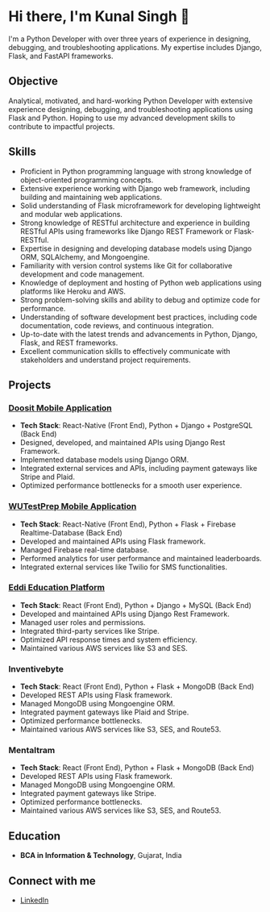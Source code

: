 # Hi there, I'm Kunal Singh 👋

I'm a Python Developer with over three years of experience in designing, debugging, and troubleshooting applications. My expertise includes Django, Flask, and FastAPI frameworks.

## Objective
Analytical, motivated, and hard-working Python Developer with extensive experience designing, debugging, and troubleshooting applications using Flask and Python. Hoping to use my advanced development skills to contribute to impactful projects.

## Skills
- Proficient in Python programming language with strong knowledge of object-oriented programming concepts.
- Extensive experience working with Django web framework, including building and maintaining web applications.
- Solid understanding of Flask microframework for developing lightweight and modular web applications.
- Strong knowledge of RESTful architecture and experience in building RESTful APIs using frameworks like Django REST Framework or Flask-RESTful.
- Expertise in designing and developing database models using Django ORM, SQLAlchemy, and Mongoengine.
- Familiarity with version control systems like Git for collaborative development and code management.
- Knowledge of deployment and hosting of Python web applications using platforms like Heroku and AWS.
- Strong problem-solving skills and ability to debug and optimize code for performance.
- Understanding of software development best practices, including code documentation, code reviews, and continuous integration.
- Up-to-date with the latest trends and advancements in Python, Django, Flask, and REST frameworks.
- Excellent communication skills to effectively communicate with stakeholders and understand project requirements.

## Projects

### [Doosit Mobile Application](https://doosit.app)
- **Tech Stack**: React-Native (Front End), Python + Django + PostgreSQL (Back End)
- Designed, developed, and maintained APIs using Django Rest Framework.
- Implemented database models using Django ORM.
- Integrated external services and APIs, including payment gateways like Stripe and Plaid.
- Optimized performance bottlenecks for a smooth user experience.

### [WUTestPrep Mobile Application](https://wutestprep.com/)
- **Tech Stack**: React-Native (Front End), Python + Flask + Firebase Realtime-Database (Back End)
- Developed and maintained APIs using Flask framework.
- Managed Firebase real-time database.
- Performed analytics for user performance and maintained leaderboards.
- Integrated external services like Twilio for SMS functionalities.

### [Eddi Education Platform](https://www.eddi.nu/)
- **Tech Stack**: React (Front End), Python + Django + MySQL (Back End)
- Developed and maintained APIs using Django Rest Framework.
- Managed user roles and permissions.
- Integrated third-party services like Stripe.
- Optimized API response times and system efficiency.
- Maintained various AWS services like S3 and SES.

### Inventivebyte
- **Tech Stack**: React (Front End), Python + Flask + MongoDB (Back End)
- Developed REST APIs using Flask framework.
- Managed MongoDB using Mongoengine ORM.
- Integrated payment gateways like Plaid and Stripe.
- Optimized performance bottlenecks.
- Maintained various AWS services like S3, SES, and Route53.

### Mentaltram
- **Tech Stack**: React (Front End), Python + Flask + MongoDB (Back End)
- Developed REST APIs using Flask framework.
- Managed MongoDB using Mongoengine ORM.
- Integrated payment gateways like Stripe.
- Optimized performance bottlenecks.
- Maintained various AWS services like S3, SES, and Route53.

## Education
- **BCA in Information & Technology**, Gujarat, India

## Connect with me
- [LinkedIn](https://www.linkedin.com/in/itskunal/)
